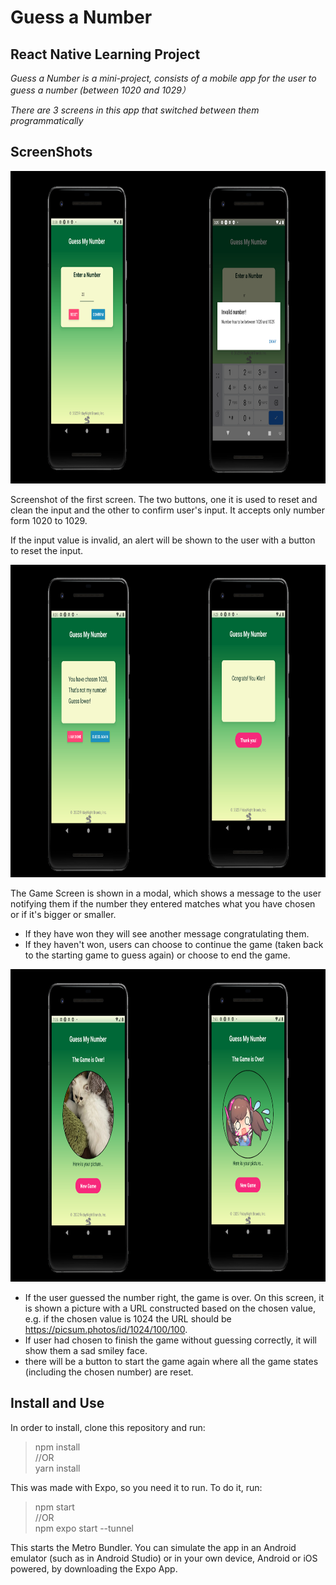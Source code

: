 
# Guess a Number
## React Native Learning Project

*Guess a Number is a mini-project, consists of a mobile app for the user to guess a number (between 1020 and 1029）*

*There are 3 screens in this app that switched between them programmatically*

## ScreenShots
<img src="https://github.com/yellow0125/hw1-guessing/blob/main/img/startscreen.png" height="500" alt="startscreen"/>

Screenshot of the first screen. The two buttons, one it is used to reset and clean the input and the other to confirm user's input. It accepts only number form 1020 to 1029.

If the input value is invalid, an alert will be shown to the user with a button to reset the input. 

<img src="https://github.com/yellow0125/hw1-guessing/blob/main/img/gaming.png" height="500" alt="startscreen"/>    

The Game Screen is shown in a modal, which shows a message to the user notifying them if the number they entered matches what you have chosen or if it's bigger or smaller.   
- If they have won they will see another message congratulating them.  
- If they haven't won, users can choose to continue the game (taken back to the starting game to guess again) or choose to end the game. 

<img src="https://github.com/yellow0125/hw1-guessing/blob/main/img/gameOverScreen.png" height="500" alt="startscreen"/>    

- If the user guessed the number right, the game is over. On this screen, it is shown a picture with a URL constructed based on the chosen value, e.g. if the chosen value is 1024 the URL should be https://picsum.photos/id/1024/100/100.
- If user had chosen to finish the game without guessing correctly, it will show them a sad smiley face.
- there will be a button to start the game again where all the game states (including the chosen number) are reset.

## Install and Use

In order to install, clone this repository and run:

> npm install  
//OR  
>yarn install

This was made with Expo, so you need it to run. To do it, run:
> npm start  
 //OR  
> npm expo start --tunnel

This starts the Metro Bundler. You can simulate the app in an Android emulator (such as in Android Studio) or in your own device, Android or iOS powered, by downloading the Expo App.
